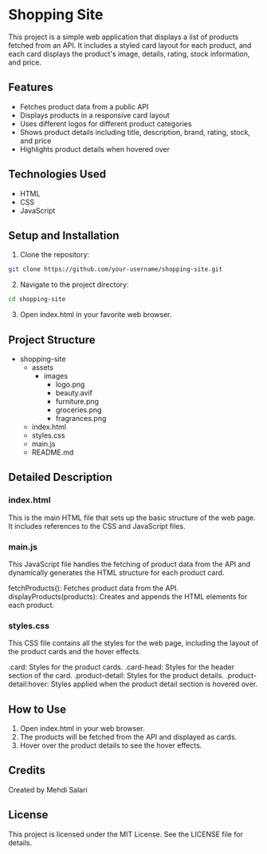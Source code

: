 # Shopping Site

This project is a simple web application that displays a list of products fetched from an API. It includes a styled card layout for each product, and each card displays the product's image, details, rating, stock information, and price. 

## Features

- Fetches product data from a public API
- Displays products in a responsive card layout
- Uses different logos for different product categories
- Shows product details including title, description, brand, rating, stock, and price
- Highlights product details when hovered over

## Technologies Used

- HTML
- CSS
- JavaScript

## Setup and Installation

1. Clone the repository:
```bash
git clone https://github.com/your-username/shopping-site.git
```
2. Navigate to the project directory:
```bash
cd shopping-site
```
3. Open index.html in your favorite web browser.

## Project Structure

- shopping-site
    - assets
        - images
            - logo.png
            - beauty.avif
            - furniture.png
            - groceries.png
            - fragrances.png
    - index.html
    - styles.css
    - main.js
    - README.md


## Detailed Description

### index.html
This is the main HTML file that sets up the basic structure of the web page. It includes references to the CSS and JavaScript files.

### main.js
This JavaScript file handles the fetching of product data from the API and dynamically generates the HTML structure for each product card.

fetchProducts(): Fetches product data from the API.
displayProducts(products): Creates and appends the HTML elements for each product.

### styles.css
This CSS file contains all the styles for the web page, including the layout of the product cards and the hover effects.

.card: Styles for the product cards.
.card-head: Styles for the header section of the card.
.product-detail: Styles for the product details.
.product-detail:hover: Styles applied when the product detail section is hovered over.
## How to Use
1. Open index.html in your web browser.
2. The products will be fetched from the API and displayed as cards.
3. Hover over the product details to see the hover effects.

## Credits
Created by Mehdi Salari

## License
This project is licensed under the MIT License. See the LICENSE file for details.